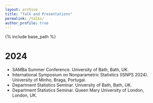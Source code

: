 ```yaml
---
layout: archive
title: "Talk and Presentations"
permalink: /talks/
author_profile: true
---
```


{% include base_path %}

2024
======
* SAMBa Summer Conference. University of Bath, Bath, UK.
* International Symposium on Nonparametric Statistics (ISNPS 2024). University of Minho, Braga, Portugal.
* Department Statistics Seminar. University of Bath, Bath, UK.
* Department Statistics Seminar. Queen Mary University of London, London, UK.

